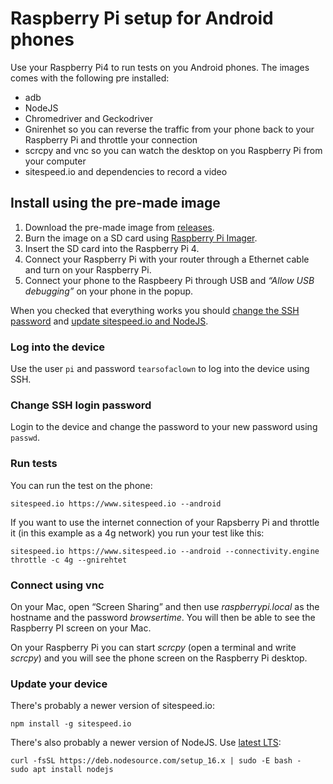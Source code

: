 # Raspberry Pi setup for Android phones

Use your Raspberry Pi4 to run tests on you Android phones. The images comes with the following pre installed:
* adb
* NodeJS
* Chromedriver and Geckodriver
* Gnirenhet so you can reverse the traffic from your phone back to your Raspberry Pi and throttle your connection
* scrcpy and vnc so you can watch the desktop on you Raspberry Pi from your computer
* sitespeed.io and dependencies to record a video


## Install using the pre-made image
1. Download the pre-made image from [releases](https://github.com/sitespeedio/raspberrypi/releases).
2. Burn the image on a SD card using [Raspberry Pi Imager](https://www.raspberrypi.com/software/).
3. Insert the SD card into the Raspberry Pi 4.
4. Connect your Raspberry Pi with your router through a Ethernet cable and turn on your Raspberry Pi.
5. Connect your phone to the Raspbeery Pi through USB and *“Allow USB debugging”* on your phone in the popup.

When you checked that everything works you should [change the SSH password](#change-ssh-login-password) and [update sitespeed.io and NodeJS](#update-your-device).

### Log into the device
Use the user `pi` and password `tearsofaclown` to log into the device using SSH.

### Change SSH login password
Login to the device and change the password to your new password using `passwd`.

### Run tests
You can run the test on the phone:
```
sitespeed.io https://www.sitespeed.io --android
```

If you want to use the internet connection of your Rapsberry Pi and throttle it (in this example as a 4g network) you run your test like this:

```
sitespeed.io https://www.sitespeed.io --android --connectivity.engine throttle -c 4g --gnirehtet
```

### Connect using vnc

On your Mac, open “Screen Sharing” and then use *raspberrypi.local* as the hostname and the password *browsertime*. You will then be able to see the Raspberry PI screen on your Mac. 

On your Raspberry Pi you can start *scrcpy* (open a terminal and write  *scrcpy*) and you will see the phone screen on the Raspberry Pi desktop.

### Update your device
There's probably a newer version of sitespeed.io:

```
npm install -g sitespeed.io
```

There's also probably a newer version of NodeJS. Use [latest LTS](https://nodejs.org/en/):
```
curl -fsSL https://deb.nodesource.com/setup_16.x | sudo -E bash -
sudo apt install nodejs
```


